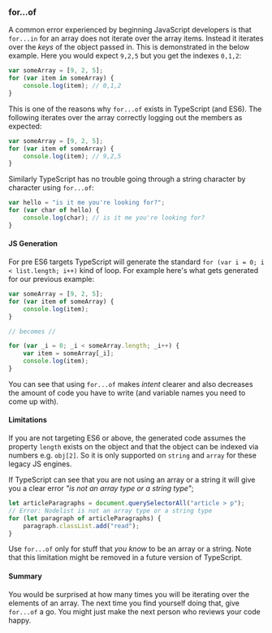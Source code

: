 ### for...of
A common error experienced by beginning JavaScript developers is that `for...in` for an array does not iterate over the array items. Instead it iterates over the *keys* of the object passed in. This is demonstrated in the below example. Here you would expect `9,2,5` but you get the indexes `0,1,2`:

```typescript
var someArray = [9, 2, 5];
for (var item in someArray) {
    console.log(item); // 0,1,2
}
```

This is one of the reasons why `for...of` exists in TypeScript (and ES6). The following iterates over the array correctly logging out the members as expected:

```typescript
var someArray = [9, 2, 5];
for (var item of someArray) {
    console.log(item); // 9,2,5
}
```

Similarly TypeScript has no trouble going through a string character by character using `for...of`:

```typescript
var hello = "is it me you're looking for?";
for (var char of hello) {
    console.log(char); // is it me you're looking for?
}
```

#### JS Generation
For pre ES6 targets TypeScript will generate the standard `for (var i = 0; i < list.length; i++)` kind of loop. For example here's what gets generated for our previous example:
```typescript
var someArray = [9, 2, 5];
for (var item of someArray) {
    console.log(item);
}

// becomes //

for (var _i = 0; _i < someArray.length; _i++) {
    var item = someArray[_i];
    console.log(item);
}
```
You can see that using `for...of` makes *intent* clearer and also decreases the amount of code you have to write (and variable names you need to come up with).

#### Limitations
If you are not targeting ES6 or above, the generated code assumes the property `length` exists on the object and that the object can be indexed via numbers e.g. `obj[2]`. So it is only supported on `string` and `array` for these legacy JS engines.

If TypeScript can see that you are not using an array or a string it will give you a clear error *"is not an array type or a string type"*;
```typescript
let articleParagraphs = document.querySelectorAll("article > p");
// Error: Nodelist is not an array type or a string type
for (let paragraph of articleParagraphs) {
    paragraph.classList.add("read");
}
```

Use `for...of` only for stuff that *you know* to be an array or a string. Note that this limitation might be removed in a future version of TypeScript.

#### Summary
You would be surprised at how many times you will be iterating over the elements of an array. The next time you find yourself doing that, give `for...of` a go. You might just make the next person who reviews your code happy.
